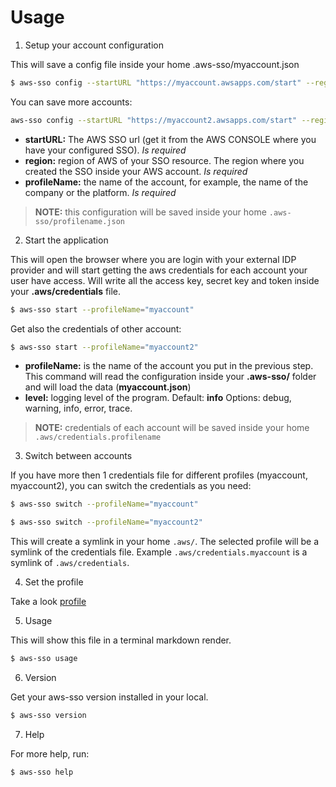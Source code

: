# Usage

1. Setup your account configuration

This will save a config file inside your home .aws-sso/myaccount.json

```bash
$ aws-sso config --startURL "https://myaccount.awsapps.com/start" --region us-east-1 --profileName="myaccount"
```
You can save more accounts:

```bash
aws-sso config --startURL "https://myaccount2.awsapps.com/start" --region eu-west-1 --profileName="myaccount2"
```
* **startURL:** The AWS SSO url (get it from the AWS CONSOLE where you have your configured SSO). *Is required*
* **region:** region of AWS of your SSO resource. The region where you created the SSO inside your AWS account. *Is required*
* **profileName:** the name of the account, for example, the name of the company or the platform. *Is required*

> **NOTE:** this configuration will be saved inside your home `.aws-sso/profilename.json`

2. Start the application

This will open the browser where you are login with your external IDP provider and will start getting the aws credentials for each account your user have access. Will write all the access key, secret key and token inside your **.aws/credentials** file.

```bash
$ aws-sso start --profileName="myaccount"
```
Get also the credentials of other account:

```bash
$ aws-sso start --profileName="myaccount2"
```

* **profileName:** is the name of the account you put in the previous step. This command will read the configuration inside your **.aws-sso/** folder and will load the data (**myaccount.json**)
* **level:** logging level of the program. Default: **info** Options: debug, warning, info, error, trace.

> **NOTE:** credentials of each account will be saved inside your home `.aws/credentials.profilename`

3. Switch between accounts

If you have more then 1 credentials file for different profiles (myaccount, myaccount2), you can switch the credentials as you need:

```bash
$ aws-sso switch --profileName="myaccount"
```
```bash
$ aws-sso switch --profileName="myaccount2"
```

This will create a symlink in your home `.aws/`. The selected profile will be a symlink of the credentials file. Example `.aws/credentials.myaccount` is a symlink of `.aws/credentials`.

4. Set the profile

Take a look [profile](./profile.md) 

5. Usage 

This will show this file in a terminal markdown render.

```bash
$ aws-sso usage
```

6. Version

Get your aws-sso version installed in your local.

```bash
$ aws-sso version
```

7. Help

For more help, run:

```bash
$ aws-sso help
```